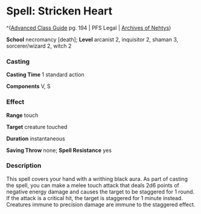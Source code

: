 # Spell: Stricken Heart

^([Advanced Class Guide][ss-stricken-heart] pg. 194 | PFS Legal | [Archives of Nehtys][sn-stricken-heart])

**School** necromancy [death]; **Level** arcanist 2, inquisitor 2, shaman 3, sorcerer/wizard 2, witch 2

### Casting

**Casting Time** 1 standard action  

**Components** V, S

### Effect

**Range** touch  

**Target** creature touched  

**Duration** instantaneous  

**Saving Throw** none; **Spell Resistance** yes

### Description

This spell covers your hand with a writhing black aura. As part of casting the spell, you can make a melee touch attack that deals 2d6 points of negative energy damage and causes the target to be staggered for 1 round. If the attack is a critical hit, the target is staggered for 1 minute instead. Creatures immune to precision damage are immune to the staggered effect.

[ss-stricken-heart]: http://paizo.com/products/btpy978v
[sn-stricken-heart]: http://www.archivesofnethys.com/SpellDisplay.aspx?ItemName=Stricken%20Heart